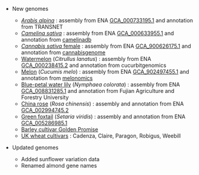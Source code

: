 
- New genomes
    - [_Arabis alpina_](/Arabis_alpina) : assembly from ENA [GCA_000733195.1](http://www.ebi.ac.uk/ena/data/view/GCA_000733195.1) and annotation from TRANSNET
	- [_Camelina sativa_](/Camelina_sativa) : assembly from ENA [GCA_000633955.1](http://www.ebi.ac.uk/ena/data/view/GCA_000633955.1) and annotation from [camelinadb](http://camelinadb.ca/downloads.html)
	- [_Cannabis sativa_ female](/Cannabis_sativa_female) : assembly from ENA [GCA_900626175.1](http://www.ebi.ac.uk/ena/data/view/GCA_900626175.1) and annotation from [cannabisgenome](http://cannabisgenome.org)
	- [Watermelon](/Citrullus_lanatus) (_Citrullus lanatus_) : assembly from ENA [GCA_000238415.2](http://www.ebi.ac.uk/ena/data/view/GCA_000238415.2) and annotation from cucurbitgenomics
	- [Melon](/Cucumis_melo) (_Cucumis melo_) : assembly from ENA [GCA_902497455.1](http://www.ebi.ac.uk/ena/data/view/GCA_902497455.1) and annotation from [melonomics](http://www.melonomics.net)
	- [Blue-petal water lily](/Nymphaea_colorata) (_Nymphaea colorata_) : assembly from ENA [GCA_008831285.1](http://www.ebi.ac.uk/ena/data/view/GCA_008831285.1) and annotation from Fujian Agriculture and Forestry University
	- [China rose](/Rosa_chinensis) (_Rosa chinensis_) : assembly and annotation from ENA [GCA_002994745.2](http://www.ebi.ac.uk/ena/data/view/GCA_002994745.2)
	- [Green foxtail](/Setaria_viridis) (_Setaria viridis_) : assembly and annotation from ENA [GCA_005286985.1](http://www.ebi.ac.uk/ena/data/view/GCA_005286985.1)
	- [Barley cultivar Golden Promise](/Hordeum_vulgare/Info/Strains?db=core)  
	- [UK wheat cultivars](/Triticum_aestivum/Info/Strains?db=core) : Cadenza, Claire, Paragon, Robigus, Weebill

- Updated genomes
	- Added sunflower variation data
	- Renamed almond gene names
